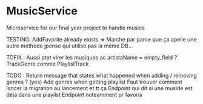 # MusicService
Microservice for our final year project to handle musics

TESTING:
AddFavorite already exists => Marche par parce que ça apelle une autre méthode jpense qui utilise pas la même DB...

TOFIX :
Aussi ptet virer les musiques ac artistaName = empty_field ?
TrackGenre comme PlaylistTrack

TODO :
Return message that states what happened when adding / removing genres ? (yes)
Add genres when getting playlist
Faut trouver comment lancer la migration au lancement et tt ça
Endpoint qui dit si une muside est déjà dans une playilst
Endpoint noteamment pr favoris
